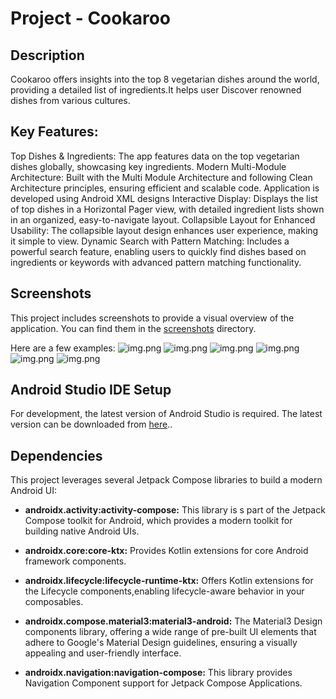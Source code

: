 # Project - Cookaroo

## Description

Cookaroo offers insights into the top 8 vegetarian dishes around the world, providing a detailed list of ingredients.It helps user Discover renowned dishes from various cultures.

## Key Features:

Top Dishes & Ingredients: 
The app features data on the top vegetarian dishes globally, showcasing key ingredients.
Modern Multi-Module Architecture: 
Built with the Multi Module Architecture and following Clean Architecture principles, ensuring efficient and scalable code.
Application is developed using Android XML designs
Interactive Display:
Displays the list of top dishes in a Horizontal Pager view, with detailed ingredient lists shown in an organized, easy-to-navigate layout.
Collapsible Layout for Enhanced Usability: The collapsible layout design enhances user experience, making it simple to view.
Dynamic Search with Pattern Matching: 
Includes a powerful search feature, enabling users to quickly find dishes based on ingredients or keywords with advanced pattern matching functionality.

## Screenshots

This project includes screenshots to provide a visual overview of the application. You can find them
in the [screenshots](/screenshots) directory.

Here are a few examples:
![img.png](screenshots/img.png)
![img.png](screenshots/img_1.png)
![img.png](screenshots/img_2.png)
![img.png](screenshots/img_3.png)
![img.png](screenshots/img_4.png)
![img.png](screenshots/img_5.png)


## Android Studio IDE Setup

For development, the latest version of Android Studio is required. The latest version can be
downloaded from [here](https://developer.android.com/studio)..

## Dependencies

This project leverages several Jetpack Compose libraries to build a modern Android UI:

* **androidx.activity:activity-compose:** This library is s part of the Jetpack Compose toolkit for
  Android, which provides a modern toolkit for building native Android UIs.

* **androidx.core:core-ktx:** Provides Kotlin extensions for core Android framework components.

* **androidx.lifecycle:lifecycle-runtime-ktx:** Offers Kotlin extensions for the Lifecycle
  components,enabling lifecycle-aware behavior in your composables.

* **androidx.compose.material3:material3-android:** The Material3 Design components library,
  offering a wide
  range of pre-built UI elements that adhere to Google's Material Design guidelines, ensuring a
  visually appealing and user-friendly interface.

* **androidx.navigation:navigation-compose:** This library provides Navigation Component support for
  Jetpack Compose Applications.






